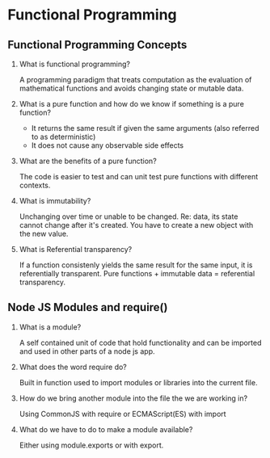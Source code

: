 # Functional Programming

## Functional Programming Concepts

1. What is functional programming?

    A programming paradigm that treats computation as the evaluation of mathematical functions and avoids changing state or mutable data.

2. What is a pure function and how do we know if something is a pure function?

    - It returns the same result if given the same arguments (also referred to as deterministic)
    - It does not cause any observable side effects

3. What are the benefits of a pure function?

    The code is easier to test and can unit test pure functions with different contexts.

4. What is immutability?

    Unchanging over time or unable to be changed. Re: data, its state cannot change after it's created. You have to create a new object with the new value.

5. What is Referential transparency?

    If a function consistenly yields the same result for the same input, it is referentially transparent. Pure functions + immutable data = referential transparency.

## Node JS Modules and require()

1. What is a module?

    A self contained unit of code that hold functionality and can be imported and used in other parts of a node js app.

2. What does the word require do?

    Built in function used to import modules or libraries into the current file.

3. How do we bring another module into the file the we are working in?

    Using CommonJS with require or ECMAScript(ES) with import

4. What do we have to do to make a module available?

    Either using module.exports or with export.

